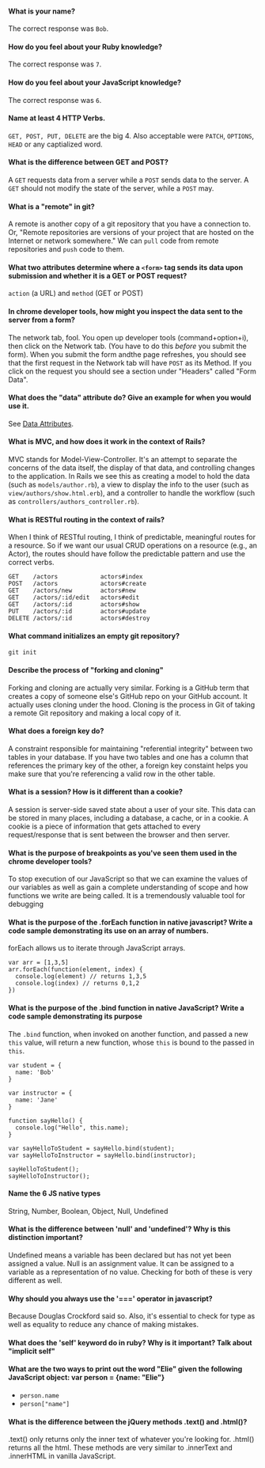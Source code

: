 #### What is your name?

The correct response was `Bob`.

#### How do you feel about your Ruby knowledge?

The correct response was `7`.

#### How do you feel about your JavaScript knowledge?

The correct response was `6`.

#### Name at least 4 HTTP Verbs.

`GET, POST, PUT, DELETE` are the big 4. Also acceptable were `PATCH`,
`OPTIONS`, `HEAD` or any captialized word.

#### What is the difference between GET and POST?

A `GET` requests data from a server while a `POST` sends data to the
server. A `GET` should not modify the state of the server, while a
`POST` may.

#### What is a "remote" in git?

A remote is another copy of a git repository that you have a
connection to. Or, "Remote repositories are versions of your project
that are hosted on the Internet or network somewhere." We can `pull`
code from remote repositories and `push` code to them.

#### What two attributes determine where a `<form>` tag sends its data upon submission and whether it is a GET or POST request?

`action` (a URL) and `method` (GET or POST)

#### In chrome developer tools, how might you inspect the data sent to the server from a form?

The network tab, fool. You open up developer tools (command+option+i),
then click on the Network tab. (You have to do this *before* you
submit the form). When you submit the form andthe page refreshes, you
should see that the first request in the Network tab will have `POST`
as its Method. If you click on the request you should see a section
under "Headers" called "Form Data".

#### What does the "data" attribute do? Give an example for when you would use it.

See [Data Attributes](https://developer.mozilla.org/en-US/docs/Web/Guide/HTML/Using_data_attributes).

#### What is MVC, and how does it work in the context of Rails?

MVC stands for Model-View-Controller. It's an attempt to separate the
concerns of the data itself, the display of that data, and controlling
changes to the application. In Rails we see this as creating a model
to hold the data (such as `models/author.rb`), a view to display the
info to the user (such as `view/authors/show.html.erb`), and a
controller to handle the workflow (such as
`controllers/authors_controller.rb`).


#### What is RESTful routing in the context of rails?

When I think of RESTful routing, I think of predictable, meaningful
routes for a resource. So if we want our usual CRUD operations on a
resource (e.g., an Actor), the routes should have follow the
predictable pattern and use the correct verbs.

    GET    /actors            actors#index
    POST   /actors            actors#create
    GET    /actors/new        actors#new
    GET    /actors/:id/edit   actors#edit
    GET    /actors/:id        actors#show
    PUT    /actors/:id        actors#update
    DELETE /actors/:id        actors#destroy

#### What command initializes an empty git repository?

`git init`

#### Describe the process of "forking and cloning"

Forking and cloning are actually very similar. Forking is a GitHub
term that creates a copy of someone else's GitHub repo on your GitHub
account. It actually uses cloning under the hood. Cloning is the
process in Git of taking a remote Git repository and making a local
copy of it.


#### What does a foreign key do?

A constraint responsible for maintaining "referential integrity"
between two tables in your database. If you have two tables and one
has a column that references the primary key of the other, a foreign
key constaint helps you make sure that you're referencing a valid row
in the other table.


#### What is a session? How is it different than a cookie?

A session is server-side saved state about a user of your site. This
data can be stored in many places, including a database, a cache, or
in a cookie. A cookie is a piece of information that gets attached to
every request/response that is sent between the browser and then
server.

#### What is the purpose of breakpoints as you've seen them used in the chrome developer tools?

To stop execution of our JavaScript so that we can examine the values of our variables as well as gain a complete understanding of scope and how functions we write are being called. It is a tremendously valuable tool for debugging 

#### What is the purpose of the .forEach function in native javascript? Write a code sample demonstrating its use on an array of numbers.

forEach allows us to iterate through  JavaScript arrays. 

```
var arr = [1,3,5]
arr.forEach(function(element, index) {
  console.log(element) // returns 1,3,5
  console.log(index) // returns 0,1,2
})
```

#### What is the purpose of the .bind function in native JavaScript? Write a code sample demonstrating its purpose

The `.bind` function, when invoked on another function, and passed a new `this` value, will return a new function, whose `this` is bound to the passed in `this`.

```
var student = {
  name: 'Bob'
}

var instructor = {
  name: 'Jane'
}

function sayHello() {
  console.log("Hello", this.name);
}

var sayHelloToStudent = sayHello.bind(student);
var sayHelloToInstructor = sayHello.bind(instructor);

sayHelloToStudent();
sayHelloToInstructor();
```

#### Name the 6 JS native types

String, Number, Boolean, Object, Null, Undefined

#### What is the difference between 'null' and 'undefined'? Why is this distinction important?

Undefined means a variable has been declared but has not yet been assigned a value. Null is an assignment value. It can be assigned to a variable as a representation of no value. Checking for both of these is very different as well. 

#### Why should you always use the '===' operator in javascript?

Because Douglas Crockford said so. Also, it's essential to check for type as well as equality to reduce any chance of making mistakes. 

#### What does the 'self' keyword do in ruby? Why is it important? Talk about "implicit self" 

#### What are the two ways to print out the word "Elie" given the following JavaScript object: var person =  {name: "Elie"}

* `person.name`
* `person["name"]`

#### What is the difference between the jQuery methods .text() and .html()?

.text() only returns only the inner text of whatever you're looking for. .html() returns all the html. These methods are very similar to .innerText and .innerHTML in vanilla JavaScript.
